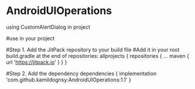 # AndroidUIOperations
using CustomAlertDialog in project

#use in your project

#Step 1. Add the JitPack repository to your build file
#Add it in your root build.gradle at the end of repositories:
allprojects {
		repositories {
			...
			maven { url 'https://jitpack.io' }
		}
	}
  
#Step 2. Add the dependency
dependencies {
	        implementation 'com.github.kamildognsy:AndroidUIOperations:1.1'
	}
